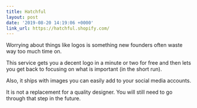 ```yaml
---
title: Hatchful
layout: post
date: '2019-08-20 14:19:06 +0000'
link_url: https://hatchful.shopify.com/
---
```

Worrying about things like logos is something new founders often waste way too much time on.

This service gets you a decent logo in a minute or two for free and then lets you get back to focusing on what is important (in the short run). 

<!--more-->

Also, it ships with images you can easily add to your social media accounts.

It is not a replacement for a quality designer. You will still need to go through that step in the future.
